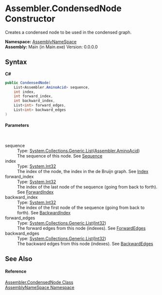 # Assembler.CondensedNode Constructor 
 

Creates a condensed node to be used in the condensed graph.

**Namespace:**&nbsp;<a href="6bcc80ef-5cfd-db5f-1eb2-7297d1c16397">AssemblyNameSpace</a><br />**Assembly:**&nbsp;Main (in Main.exe) Version: 0.0.0.0

## Syntax

**C#**<br />
``` C#
public CondensedNode(
	List<Assembler.AminoAcid> sequence,
	int index,
	int forward_index,
	int backward_index,
	List<int> forward_edges,
	List<int> backward_edges
)
```


#### Parameters
&nbsp;<dl><dt>sequence</dt><dd>Type: <a href="http://msdn2.microsoft.com/en-us/library/6sh2ey19" target="_blank">System.Collections.Generic.List</a>(<a href="6c08d832-b4a6-5a74-e503-fb03127f8c59">Assembler.AminoAcid</a>)<br />The sequence of this node. See <a href="dbcde038-47c5-df1e-7d61-891b4c7f60df">Sequence</a></dd><dt>index</dt><dd>Type: <a href="http://msdn2.microsoft.com/en-us/library/td2s409d" target="_blank">System.Int32</a><br />The index of the node, the index in the de Bruijn graph. See <a href="b8bf3129-27ae-bc17-c7cf-7a825ea8536b">Index</a></dd><dt>forward_index</dt><dd>Type: <a href="http://msdn2.microsoft.com/en-us/library/td2s409d" target="_blank">System.Int32</a><br />The index of the last node of the sequence (going from back to forth). See <a href="af1b7f87-d5d2-ba9a-d3bf-49f62e746314">ForwardIndex</a></dd><dt>backward_index</dt><dd>Type: <a href="http://msdn2.microsoft.com/en-us/library/td2s409d" target="_blank">System.Int32</a><br />The index of the first node of the sequence (going from back to forth). See <a href="a1bbdfb9-f1ec-fb97-3f60-656e6eff3875">BackwardIndex</a></dd><dt>forward_edges</dt><dd>Type: <a href="http://msdn2.microsoft.com/en-us/library/6sh2ey19" target="_blank">System.Collections.Generic.List</a>(<a href="http://msdn2.microsoft.com/en-us/library/td2s409d" target="_blank">Int32</a>)<br />The forward edges from this node (indexes). See <a href="344edc37-2602-e5dc-3de8-58a2cba2c45b">ForwardEdges</a></dd><dt>backward_edges</dt><dd>Type: <a href="http://msdn2.microsoft.com/en-us/library/6sh2ey19" target="_blank">System.Collections.Generic.List</a>(<a href="http://msdn2.microsoft.com/en-us/library/td2s409d" target="_blank">Int32</a>)<br />The backward edges from this node (indexes). See <a href="3546751c-be0e-043f-961b-3b9f1a87d510">BackwardEdges</a></dd></dl>

## See Also


#### Reference
<a href="ee7b8d32-cc33-4919-d5e1-f783e24e2ca2">Assembler.CondensedNode Class</a><br /><a href="6bcc80ef-5cfd-db5f-1eb2-7297d1c16397">AssemblyNameSpace Namespace</a><br />